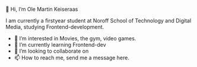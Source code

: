 👋 Hi, I’m Ole Martin Keiseraas

I am currently a firstyear student at Noroff School of Technology and Digital Media, studying Frontend-development.

- 👀 I’m interested in Movies, the gym, video games.
- 🌱 I’m currently learning Frontend-dev
- 💞️ I’m looking to collaborate on 
- 📫 How to reach me, send me a message here.

<!---
OleMartinKeis/OleMartinKeis is a ✨ special ✨ repository because its `README.md` (this file) appears on your GitHub profile.
You can click the Preview link to take a look at your changes.
--->
